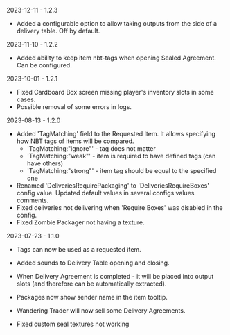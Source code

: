 2023-12-11 - 1.2.3
- Added a configurable option to allow taking outputs from the side of a delivery table. Off by default.

2023-11-10 - 1.2.2
- Added ability to keep item nbt-tags when opening Sealed Agreement. Can be configured.

2023-10-01 - 1.2.1
- Fixed Cardboard Box screen missing player's inventory slots in some cases.  
- Possible removal of some errors in logs.

2023-08-13 - 1.2.0
- Added 'TagMatching' field to the Requested Item. It allows specifying how NBT tags of items will be compared.
  - 'TagMatching:"ignore"' - tag does not matter
  - 'TagMatching:"weak"' - item is required to have defined tags (can have others)
  - 'TagMatching:"strong"' - item tag should be equal to the specified one
- Renamed 'DeliveriesRequirePackaging' to 'DeliveriesRequireBoxes' config value. Updated default values in several configs values comments.
- Fixed deliveries not delivering when 'Require Boxes' was disabled in the config.
- Fixed Zombie Packager not having a texture.

2023-07-23 - 1.1.0
- Tags can now be used as a requested item.
- Added sounds to Delivery Table opening and closing.
- When Delivery Agreement is completed - it will be placed into output slots (and therefore can be automatically extracted).
- Packages now show sender name in the item tooltip.
- Wandering Trader will now sell some Delivery Agreements.

- Fixed custom seal textures not working
